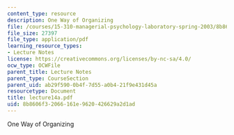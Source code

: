 ```yaml
---
content_type: resource
description: One Way of Organizing
file: /courses/15-310-managerial-psychology-laboratory-spring-2003/8b8606f32066161e9620426629a2d1ad_lecture14a.pdf
file_size: 27397
file_type: application/pdf
learning_resource_types:
- Lecture Notes
license: https://creativecommons.org/licenses/by-nc-sa/4.0/
ocw_type: OCWFile
parent_title: Lecture Notes
parent_type: CourseSection
parent_uid: ab29f590-0b4f-7d55-a0b4-21f9e431d45a
resourcetype: Document
title: lecture14a.pdf
uid: 8b8606f3-2066-161e-9620-426629a2d1ad
---
```

One Way of Organizing